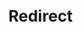 ﻿---
layout: src/layouts/Redirect.astro
title: Redirect
redirect: /docs/packaging-applications/create-packages/octopack/octopack-to-include-buildevent-files
pubDate:  2023-01-01
navSearch: false
navSitemap: false
navMenu: false
---

